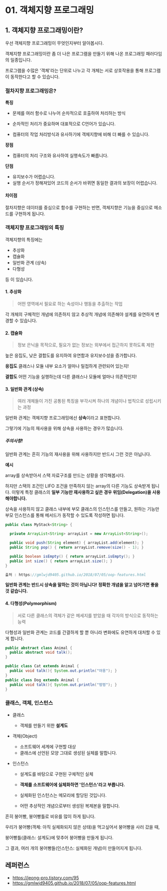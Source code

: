 # 01. 객체지향 프로그래밍



## 1. 객체지향 프로그래밍이란?

우선 객체지향 프로그래밍이 무엇인지부터 알아봅시다.

객체지향 프로그래밍이란 좀 더 나은 프로그램을 만들기 위해 나온 프로그래밍 패러다임의 일종입니다.

프로그램을 수많은 '객체'라는 단위로 나누고 각 개체는 서로 상호작용을 통해 프로그램이 동작한다고 할 수 있습니다.





### 절차지향 프로그래밍은?

**특징**

- 문제를 여러 함수로 나누어 순차적으로 호출하여 처리하는 방식

- 순차적인 처리가 중요하며 대표적으로 C언어가 있습니다.

- 컴퓨터의 작업 처리방식과 유사하기에 객체지향에 비해 더 빠를 수 있습니다.

  

**장점** 

- 컴퓨터의 처리 구조와 유사하여 실행속도가 빠릅니다.

**단점**

- 유지보수가 어렵습니다.
- 실행 순서가 정해져있어 코드의 순서가 바뀌면 동일한 결과의 보장이 어렵습니다.



#### 차이점

절차지향은 데이터를 중심으로 함수를 구현하는 반면,
객체지향은 기능을 중심으로 메소드를 구현하게 됩니다. 



### 객체지향 프로그래밍의 특징

객체지향의 특징에는

- 추상화
- 캡슐화
- 일반화 관계 (상속)
- 다형성

등 이 있습니다.



#### 1. 추상화

>  어떤 영역에서 필요로 하는 속성이나 행동을 추출하는 작업

각 개체의 구체적인 개념에 의존하지 않고 추상적 개념에 의존해야 설계를 유연하게 변경할 수 있습니다.





#### 2. 캡슐화

> 정보 은닉을 목적으로, 필요가 없는 정보는 외부에서 접근하지 못하도록 제한

높은 응집도, 낮은 결합도를 유지하여 유연함과 유지보수성을 증가합니다.

**응집도**
클래스나 모듈 내부 요소가 얼마나 밀접하게 관련되어 있는지!

**결합도**
어떤 기능을 실행하는데 다른 클래스나 모듈에 얼마나 의존적인지!





#### 3. 일반화 관계 (상속)

>  여러 개체들이 가진 공통된 특징을 부각시켜 하나의 개념이나 법칙으로 성립시키는 과정

일반화 관계는 객체지향 프로그래밍에선 **상속**이라고 표현합니다.

그렇기에 기능의 재사용을 위해 상속을 사용하는 경우가 많습니다. 



##### **주의사항!**

일반화 관계는 흔히 기능의 재사용을 위해 사용하지만 반드시 그런 것은 아닙니다.

**예시**

array를 상속받아서 스택 자료구조를 만드는 상황을 생각해봅시다.

하지만 스택의 조건인 LIFO 조건을 만족하지 않는 array의 다른 기능도 상속받게 됩니다.
이렇게 특정 클래스의 **일부 기능만 재사용하고 싶은 경우 위임(Delegation)을 사용해야합니다.**

상속을 사용하지 않고 클래스 내부에 부모 클래스의 인스턴스를 만들고,
원하는 기능만 부모 인스턴스를 통해 메서드가 동작할 수 있도록 작성하면 됩니다.

```java
public class MyStack<String> {

  private ArrayList<String> arrayList = new ArrayList<String>();

  public void push(String element) { arrayList.add(element); }
  public String pop() { return arrayList.remove(size() - 1); }

  public boolean isEmpty() { return arrayList.isEmpty(); }
  public int size() { return arrayList.size(); }
}

출처 : https://gmlwjd9405.github.io/2018/07/05/oop-features.html
```

**일반화 관계는 반드시 상속을 말하는 것이 아닙니다! 정확한 개념을 알고 넘어가면 좋을 것 같습니다.**





#### 4. 다형성(Polymorphism)

> 서로 다른 클래스의 객체가 같은 메세지를 받았을 때 각자의 방식으로 동작하는 능력

다형성과 일반화 관계는 코드를 간결하게 할 뿐 아니라 변화에도 유연하게 대처할 수 있게 합니다.

```java
public abstract class Animal {
  public abstract void talk();
}

public class Cat extends Animal {
  public void talk(){ System.out.println("야옹"); }
}
public class Dog extends Animal {
  public void talk(){ System.out.println("멍멍"); }
}

```





### 클래스, 객체, 인스턴스

- 클래스
  - 객체를 만들기 위한 **설계도**
- 객체(Object)
  - 소프트웨어 세계에 구현할 대상
  - 클래스에 선언된 모양 그대로 생성된 실체를 말합니다.

- 인스턴스

  - 설계도를 바탕으로 구현된 구체적인 실체
  - **객체를 소프트웨어에 실체화하면 '인스턴스'라고 부릅니다.**

  - 실체화된 인스턴스는 메모리에 할당된 것입니다.

  - 어떤 추상적인 개념으로부터 생성된 복제본을 말합니다.



흔히 붕어빵, 붕어빵틀로 비유를 많이 하게 됩니다.

우리가 붕어빵(객체: 아직 실체화되지 않은 상태)을 먹고싶어서 붕어빵을 사러 갔을 때,

붕어빵틀(클래스: 설계도)에 맞추어 붕어빵을 만들게 됩니다.

그 결과, 여러 개의 붕어빵들(인스턴스: 실체화된 개념)이 만들어지게 됩니다.















## 레퍼런스

- https://jeong-pro.tistory.com/95
- https://gmlwjd9405.github.io/2018/07/05/oop-features.html





